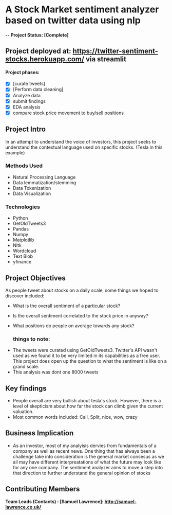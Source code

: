 # **A Stock Market sentiment analyzer based on twitter data using nlp**
#### -- Project Status: [Complete]

## Project deployed at: https://twitter-sentiment-stocks.herokuapp.com/ via streamlit

#### Project phases:
- [x] [curate tweets]
- [x] [Perform data cleaning]
- [x] Analyze data
- [x] submit findings
- [x] EDA analysis
- [x] compare stock price movement to buy/sell positions

## Project Intro
In an attempt to understand the voice of investors, this project seeks to understand the contextual language used on specific stocks. (Tesla in this example) 

### Methods Used
* Natural Processing Language
* Data lemmatization/stemming
* Data Tokenization
* Data Visualization

### Technologies
* Python
* GetOldTweets3
* Pandas
* Numpy
* Matplotlib
* Nltk
* Wordcloud 
* Text Blob
* yfinance

## Project Objectives
As people tweet about stocks on a daily scale, some things we hoped to discover included:

- What is the overall sentiment of a particular stock?
- Is the overall sentiment correlated to the stock price in anyway?
- What positions do people on average towards any stock?

    ### things to note:

* The tweets were curated using GetOldTweets3. Twitter's API wasn't used as we found it to be very limited in its capabilities as a free user. This project does open up the question to what the sentiment is like on a grand scale.
* This analysis was dont one 8000 tweets

## Key findings
- People overall are very bullish about tesla's stock. However, there is a level of skepticism about how far the stock can climb given the current valuation.
- Most common words included: Call, Split, nice, wow, crazy

## Business Implication
- As an investor, most of my analyisis dervies from fundamentals of a company as well as recent news. One thing that has always been a challenge take into consideration is the general market consesus as we all may have different interpreatations of what the future may look like for any one company. The sentiment analyzer aims to move a step into that direction to further understand the general opinion of stocks 

## Contributing  Members

**Team Leads (Contacts) : [Samuel Lawrence]: http://samuel-lawrence.co.uk/**
